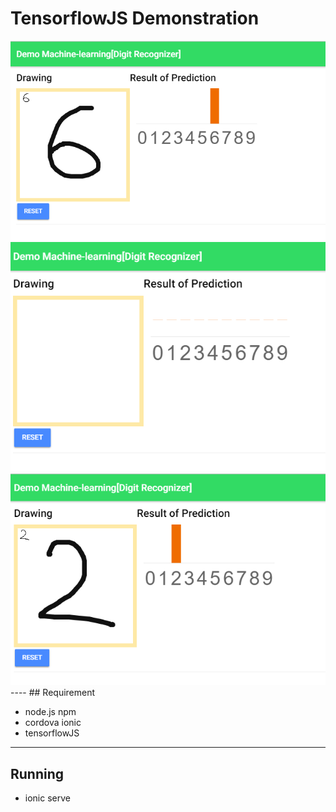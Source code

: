 # TensorflowJS Demonstration
<img src="https://github.com/quanap5/TensoflowJS_DigitRecognization/blob/master/demo1.PNG">
<img src="https://github.com/quanap5/TensoflowJS_DigitRecognization/blob/master/demo2.PNG">
<img src="https://github.com/quanap5/TensoflowJS_DigitRecognization/blob/master/demo3.PNG">
----
## Requirement

- node.js npm
- cordova ionic
- tensorflowJS

----
## Running

- ionic serve
